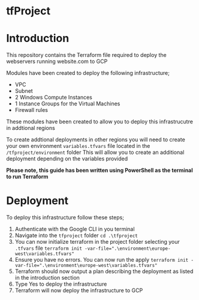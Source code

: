 # tfProject

# Introduction

This repository contains the Terraform file required to deploy the webservers running website.com to GCP

Modules have been created to deploy the following infrastructure;

 - VPC 
 - Subnet 
 - 2 Windows Compute Instances 
 - 1 Instance Groups for the Virtual Machines
 - Firewall rules 

These modules have been created to allow you to deploy this infrastrucutre in addtional regions

To create addtional deployments in other regions you will need to create your own environment `variables.tfvars` file located in the `/tfproject/environment` folder
This will allow you to create an additional deployment depending on the variables provided

**Please note, this guide has been written using PowerShell as the terminal to run Terraform**

# Deployment



To deploy this infrastructure follow these steps;

1. Authenticate with the Google CLI in you terminal
2. Navigate into the `tfproject` folder 
`cd .\tfproject`
3. You can now initialize terraform in the project folder selecting your `.tfvars` file
`terraform init -var-file=".\environment\europe-west\variables.tfvars"`
4. Ensure you have no errors. You can now run the apply
`terraform init -var-file=".\environment\europe-west\variables.tfvars"`
5. Terraform should now output a plan describing the deployment as listed in the introduction section
6. Type Yes to deploy the infrastructure
7. Terraform will now deploy the infrastructure to GCP 